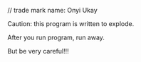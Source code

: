// trade mark name: Onyi Ukay

Caution: this program is written to explode.

After you run program, run away.

But be very careful!!!
